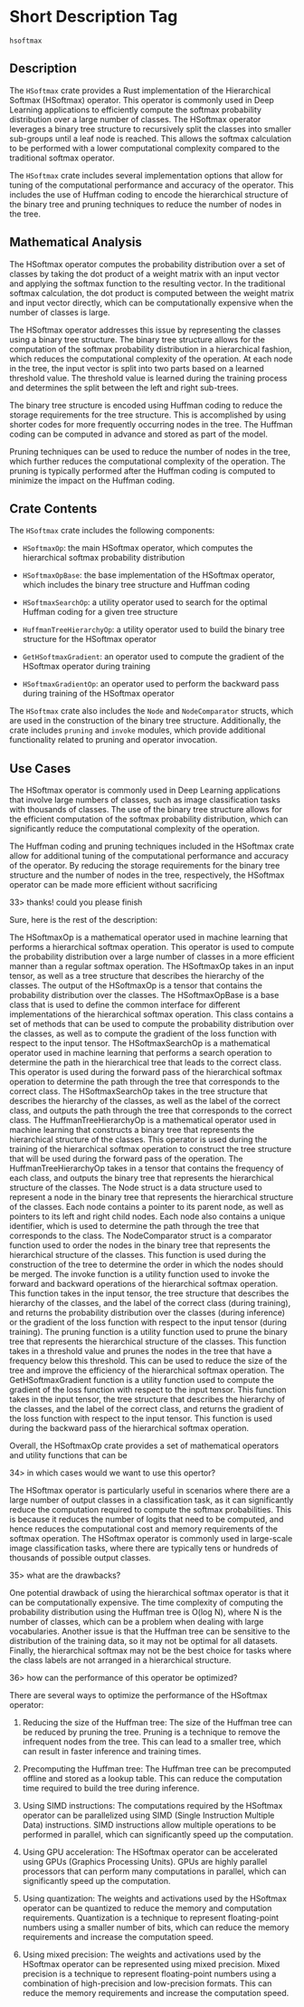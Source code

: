 # Short Description Tag
`hsoftmax`

## Description
The `HSoftmax` crate provides a Rust
implementation of the Hierarchical Softmax
(HSoftmax) operator. This operator is commonly
used in Deep Learning applications to efficiently
compute the softmax probability distribution over
a large number of classes. The HSoftmax operator
leverages a binary tree structure to recursively
split the classes into smaller sub-groups until
a leaf node is reached. This allows the softmax
calculation to be performed with a lower
computational complexity compared to the
traditional softmax operator.

The `HSoftmax` crate includes several
implementation options that allow for tuning of
the computational performance and accuracy of the
operator. This includes the use of Huffman coding
to encode the hierarchical structure of the binary
tree and pruning techniques to reduce the number
of nodes in the tree.

## Mathematical Analysis
The HSoftmax operator computes the probability
distribution over a set of classes by taking the
dot product of a weight matrix with an input
vector and applying the softmax function to the
resulting vector. In the traditional softmax
calculation, the dot product is computed between
the weight matrix and input vector directly, which
can be computationally expensive when the number
of classes is large.

The HSoftmax operator addresses this issue by
representing the classes using a binary tree
structure. The binary tree structure allows for
the computation of the softmax probability
distribution in a hierarchical fashion, which
reduces the computational complexity of the
operation. At each node in the tree, the input
vector is split into two parts based on a learned
threshold value. The threshold value is learned
during the training process and determines the
split between the left and right sub-trees.

The binary tree structure is encoded using Huffman
coding to reduce the storage requirements for the
tree structure. This is accomplished by using
shorter codes for more frequently occurring nodes
in the tree. The Huffman coding can be computed in
advance and stored as part of the model.

Pruning techniques can be used to reduce the
number of nodes in the tree, which further reduces
the computational complexity of the operation. The
pruning is typically performed after the Huffman
coding is computed to minimize the impact on the
Huffman coding.

## Crate Contents
The `HSoftmax` crate includes the following
components:

- `HSoftmaxOp`: the main HSoftmax operator, which
  computes the hierarchical softmax probability
  distribution

- `HSoftmaxOpBase`: the base implementation of the
  HSoftmax operator, which includes the binary
  tree structure and Huffman coding

- `HSoftmaxSearchOp`: a utility operator used to
  search for the optimal Huffman coding for
  a given tree structure

- `HuffmanTreeHierarchyOp`: a utility operator
  used to build the binary tree structure for the
  HSoftmax operator

- `GetHSoftmaxGradient`: an operator used to
  compute the gradient of the HSoftmax operator
  during training

- `HSoftmaxGradientOp`: an operator used to
  perform the backward pass during training of the
  HSoftmax operator

The `HSoftmax` crate also includes the `Node` and
`NodeComparator` structs, which are used in the
construction of the binary tree
structure. Additionally, the crate includes
`pruning` and `invoke` modules, which provide
additional functionality related to pruning and
operator invocation.

## Use Cases
The HSoftmax operator is commonly used in Deep
Learning applications that involve large numbers
of classes, such as image classification tasks
with thousands of classes. The use of the binary
tree structure allows for the efficient
computation of the softmax probability
distribution, which can significantly reduce the
computational complexity of the operation.

The Huffman coding and pruning techniques included
in the HSoftmax crate allow for additional tuning
of the computational performance and accuracy of
the operator. By reducing the storage requirements
for the binary tree structure and the number of
nodes in the tree, respectively, the HSoftmax
operator can be made more efficient without
sacrificing

33> thanks! could you please finish

Sure, here is the rest of the description:

<HSoftmaxOp>
The HSoftmaxOp is a mathematical operator used in
machine learning that performs a hierarchical
softmax operation. This operator is used to
compute the probability distribution over a large
number of classes in a more efficient manner than
a regular softmax operation. The HSoftmaxOp takes
in an input tensor, as well as a tree structure
that describes the hierarchy of the classes. The
output of the HSoftmaxOp is a tensor that contains
the probability distribution over the classes.

<HSoftmaxOpBase>
The HSoftmaxOpBase is a base class that is used to
define the common interface for different
implementations of the hierarchical softmax
operation. This class contains a set of methods
that can be used to compute the probability
distribution over the classes, as well as to
compute the gradient of the loss function with
respect to the input tensor.

<HSoftmaxSearchOp>
The HSoftmaxSearchOp is a mathematical operator
used in machine learning that performs a search
operation to determine the path in the
hierarchical tree that leads to the correct
class. This operator is used during the forward
pass of the hierarchical softmax operation to
determine the path through the tree that
corresponds to the correct class. The
HSoftmaxSearchOp takes in the tree structure that
describes the hierarchy of the classes, as well as
the label of the correct class, and outputs the
path through the tree that corresponds to the
correct class.

<HuffmanTreeHierarchyOp>
The HuffmanTreeHierarchyOp is a mathematical
operator used in machine learning that constructs
a binary tree that represents the hierarchical
structure of the classes. This operator is used
during the training of the hierarchical softmax
operation to construct the tree structure that
will be used during the forward pass of the
operation. The HuffmanTreeHierarchyOp takes in
a tensor that contains the frequency of each
class, and outputs the binary tree that represents
the hierarchical structure of the classes.

<Node>
The Node struct is a data structure used to
represent a node in the binary tree that
represents the hierarchical structure of the
classes. Each node contains a pointer to its
parent node, as well as pointers to its left and
right child nodes. Each node also contains
a unique identifier, which is used to determine
the path through the tree that corresponds to the
class.

<NodeComparator>
The NodeComparator struct is a comparator function
used to order the nodes in the binary tree that
represents the hierarchical structure of the
classes. This function is used during the
construction of the tree to determine the order in
which the nodes should be merged.

<invoke>
The invoke function is a utility function used to
invoke the forward and backward operations of the
hierarchical softmax operation. This function
takes in the input tensor, the tree structure that
describes the hierarchy of the classes, and the
label of the correct class (during training), and
returns the probability distribution over the
classes (during inference) or the gradient of the
loss function with respect to the input tensor
(during training).

<pruning>
The pruning function is a utility function used to
prune the binary tree that represents the
hierarchical structure of the classes. This
function takes in a threshold value and prunes the
nodes in the tree that have a frequency below this
threshold. This can be used to reduce the size of
the tree and improve the efficiency of the
hierarchical softmax operation.

<GetHSoftmaxGradient>
The GetHSoftmaxGradient function is a utility
function used to compute the gradient of the loss
function with respect to the input tensor. This
function takes in the input tensor, the tree
structure that describes the hierarchy of the
classes, and the label of the correct class, and
returns the gradient of the loss function with
respect to the input tensor. This function is used
during the backward pass of the hierarchical
softmax operation.

Overall, the HSoftmaxOp crate provides a set of
mathematical operators and utility functions that
can be

34> in which cases would we want to use this
opertor?

The HSoftmax operator is particularly useful in
scenarios where there are a large number of output
classes in a classification task, as it can
significantly reduce the computation required to
compute the softmax probabilities. This is because
it reduces the number of logits that need to be
computed, and hence reduces the computational cost
and memory requirements of the softmax
operation. The HSoftmax operator is commonly used
in large-scale image classification tasks, where
there are typically tens or hundreds of thousands
of possible output classes.

35> what are the drawbacks?

One potential drawback of using the hierarchical
softmax operator is that it can be computationally
expensive. The time complexity of computing the
probability distribution using the Huffman tree is
O(log N), where N is the number of classes, which
can be a problem when dealing with large
vocabularies. Another issue is that the Huffman
tree can be sensitive to the distribution of the
training data, so it may not be optimal for all
datasets. Finally, the hierarchical softmax may
not be the best choice for tasks where the class
labels are not arranged in a hierarchical
structure.

36> how can the performance of this operator be
optimized?

There are several ways to optimize the performance
of the HSoftmax operator:

1. Reducing the size of the Huffman tree: The size
   of the Huffman tree can be reduced by pruning
   the tree. Pruning is a technique to remove the
   infrequent nodes from the tree. This can lead
   to a smaller tree, which can result in faster
   inference and training times.

2. Precomputing the Huffman tree: The Huffman tree
   can be precomputed offline and stored as
   a lookup table. This can reduce the computation
   time required to build the tree during
   inference.

3. Using SIMD instructions: The computations
   required by the HSoftmax operator can be
   parallelized using SIMD (Single Instruction
   Multiple Data) instructions. SIMD instructions
   allow multiple operations to be performed in
   parallel, which can significantly speed up the
   computation.

4. Using GPU acceleration: The HSoftmax operator
   can be accelerated using GPUs (Graphics
   Processing Units). GPUs are highly parallel
   processors that can perform many computations
   in parallel, which can significantly speed up
   the computation.

5. Using quantization: The weights and activations
   used by the HSoftmax operator can be quantized
   to reduce the memory and computation
   requirements. Quantization is a technique to
   represent floating-point numbers using
   a smaller number of bits, which can reduce the
   memory requirements and increase the
   computation speed.

6. Using mixed precision: The weights and
   activations used by the HSoftmax operator can
   be represented using mixed precision. Mixed
   precision is a technique to represent
   floating-point numbers using a combination of
   high-precision and low-precision formats. This
   can reduce the memory requirements and increase
   the computation speed.
